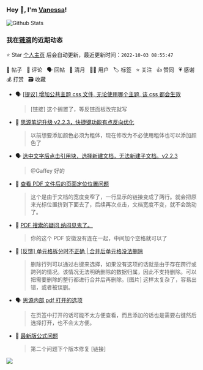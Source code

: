 ### Hey 👋, I'm [Vanessa](http://vanessa.b3log.org/)!

![Github Stats](https://github-readme-stats.vercel.app/api?username=Vanessa219&show_icons=true)

<!--events start -->

### 我在[链滴](https://ld246.com)的近期动态

⭐️ Star [个人主页](https://github.com/Vanessa219/Vanessa219) 后会自动更新，最近更新时间：`2022-10-03 08:55:47`

📝 帖子 &nbsp; 💬 评论 &nbsp; 🗣 回帖 &nbsp; 🌙 清月 &nbsp; 👨‍💻 用户 &nbsp; 🏷️ 标签 &nbsp; ⭐️ 关注 &nbsp; 👍 赞同 &nbsp; 💗 感谢 &nbsp; 💰 打赏 &nbsp; 🗃 收藏

* 🗣 [[提议] 增加公共主题 css 文件, 无论使用哪个主题, 该 css 都会生效](https://ld246.com/article/1663475885890/comment/1664604793557#comments)

  > [链接] 这个搁置了，等反链面板改完就写
* 💬 [思源笔记升级 v2.2.3，快捷键功能有点反向优化](https://ld246.com/article/1664583794906/comment/1664591711396#comments)

  > 以前想要添加颜色必须为粗体，现在修改为不必使用粗体也可以添加颜色了
* 🗣 [选中文字后点击引用块，选择新建文档，无法新建子文档。v2.2.3](https://ld246.com/article/1664375169591/comment/1664438824646#comments)

  > @Gaffey 好的
* 💬 [查看 PDF 文件后的页面定位位置问题](https://ld246.com/article/1664431463423/comment/1664554040793#comments)

  > 这个是由于文档的宽度变窄了，一行显示的链接变成了两行。就会把原来光标位置挤到下面去了，后续再次点击，文档宽度不变，就不会跳动了。
* 💬 [PDF 搜索的疑问 纳闷见鬼了。](https://ld246.com/article/1664546090325/comment/1664553780897#comments)

  > 你的这个 PDF 安徽没有连在一起，中间加个空格就可以了
* 💬 [[反馈] 单元格拆分时不正确 | 合并后单元格没法删除](https://ld246.com/article/1664411333460/comment/1664546488364#comments)

  > 删除行列可以通过右键来选择，如果没有这项的话就是由于存在跨行或跨列的情况。该情况无法明确删除的数据归属，因此不支持删除。可以把需要删除的整行都进行合并后再删除。[图片] 这样太复杂了，容易出错，或者被误删。
* 🗣 [思源内部 pdf 打开的选项](https://ld246.com/article/1664525891718/comment/1664529044911#comments)

  > 在页签中打开的话可能不太方便查看，而且添加的话也是需要右键然后选择打开，也不会太方便。
* 💬 [最新版公式问题](https://ld246.com/article/1664514744060/comment/1664544390567#comments)

  > 第二个问题下个版本修复 [链接]


<!--events end -->

<a title="Hits" target="_blank" href="https://github.com/Vanessa219/Vanessa219"><img src="https://hits.b3log.org/Vanessa219/Vanessa219.svg"></a>
